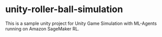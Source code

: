 # unity-roller-ball-simulation
This is a sample unity project for Unity Game Simulation with ML-Agents running on Amazon SageMaker RL.
